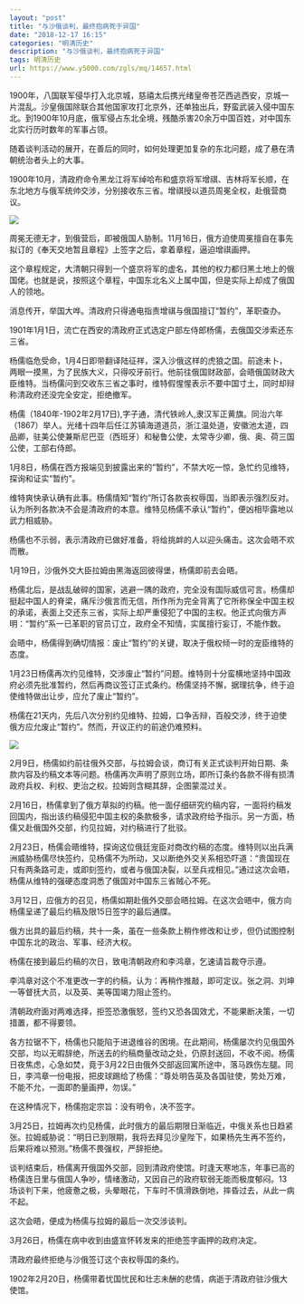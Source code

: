 ```yaml
---
layout: "post"
title: "与沙俄谈判，最终抱病死于异国"
date: "2018-12-17 16:15"
categories: "明清历史"
description: "与沙俄谈判，最终抱病死于异国"
tags: 明清历史
url: https://www.y5000.com/zgls/mq/14657.html
---
```






1900年，八国联军侵华打入北京城，慈禧太后携光绪皇帝苍茫西逃西安，京城一片混乱。沙皇俄国除联合其他国家攻打北京外，还单独出兵，野蛮武装入侵中国东北。到1900年10月底，俄军侵占东北全境，残酷杀害20余万中国百姓，对中国东北实行历时数年的军事占领。

随着谈判活动的展开，在善后的同时，如何处理更加复杂的东北问题，成了悬在清朝统治者头上的大事。

1900年10月，清政府命令黑龙江将军绰哈布和盛京将军增祺、吉林将军长顺，在东北地方与俄军统帅交涉，分别接收东三省。增祺授以道员周冕全权，赴俄营商议。

![](https://img.y5000.com/uploads/allimg/170223/8-1F223100Q2409.jpg)

周冕无德无才，到俄营后，即被俄国人胁制。11月16日，俄方迫使周冕擅自在事先拟订的《奉天交地暂且章程》上签字之后，拿着章程，逼迫增祺画押。

这个章程规定，大清朝只得到一个盛京将军的虚名，其他的权力都归黑土地上的俄国佬。也就是说，按照这个章程，中国东北名义上属中国，但是实际上却成了俄国人的领地。

消息传开，举国大哗。清政府只得通电指责增祺与俄国擅订“暂约”，革职查办。

1901年1月1日，流亡在西安的清政府正式选定户部左侍郎杨儒，去俄国交涉索还东三省。

杨儒临危受命，1月4日即带翻译陆征祥，深入沙俄这样的虎狼之国。前途未卜，两眼一摸黑，为了民族大义，只得咬牙前行。他前往俄国财政部，会晤俄国财政大臣维特。当杨儒问到交收东三省之事时，维特假惺惺表示不要中国寸土，同时却辩称清政府还没完全安定，拒绝撤军。

杨儒（1840年-1902年2月17日),字子通，清代铁岭人,隶汉军正黄旗。同治六年（1867）举人。光绪十四年后任江苏镇海道道员，浙江温处道，安徽池太道，四品卿，驻美公使兼斯尼巴亚（西班牙）和秘鲁公使，太常寺少卿，俄、奥、荷三国公使，工部右侍郎。

1月8日，杨儒在西方报端见到披露出来的“暂约”，不禁大吃一惊，急忙约见维特，探询和证实“暂约”。

维特爽快承认确有此事。杨儒情知“暂约”所订各款丧权辱国，当即表示强烈反对。认为所列各款决不会是清政府的本意。维特见杨儒不承认“暂约”，便凶相毕露地以武力相威胁。

杨儒也不示弱，表示清政府已做好准备，将给挑衅的人以迎头痛击。这次会晤不欢而散。

1月19日，沙俄外交大臣拉姆由黑海返回彼得堡，杨儒即前去会晤。

杨儒北后，是战乱破碎的国家，逃避一隅的政府，完全没有国际威信可言。杨儒却挺起中国人的脊梁，痛斥沙俄言而无信，所作所为完全背离了它所称保全中国主权的承诺，表面上交还东三省，实际上却严重侵犯了中国的主权。他正式向俄方声明：“暂约”系一已革职的官员订立，政府全不知情，实属擅行妄订，不能作数。

会晤中，杨儒得到确切情报：废止“暂约”的关键，取决于俄权倾一时的宠臣维特的态度。

1月23日杨儒再次约见维特，交涉废止“暂约”问题。维特则十分蛮横地坚持中国政府必须先批准暂约，然后再商议签订正式条约。杨儒坚持不懈，据理抗争，终于迫使维特做出让步，应允了废止“暂约”。

杨儒在21天内，先后八次分别约见维特、拉姆，口争舌辩，百般交涉，终于迫使俄方应允废止“暂约”。然而，开议正约的前途仍难预料。

![](https://img.y5000.com/uploads/allimg/170223/8-1F223100S3U3.jpg)

2月9日，杨儒如约前往俄外交部，与拉姆会谈，商订有关正式谈判开始日期、条款内容及约稿文本等问题。杨儒再次声明了原则立场，即所订条约各款不得有损清政府兵权、利权、吏治之权。拉姆则含糊其辞，企图蒙混过关。

2月16日，杨儒拿到了俄方草拟的约稿。他一面仔细研究约稿内容，一面将约稿发回国内，指出该约稿侵犯中国主权的条款极多，请求政府给予指示。另一方面，杨儒又赴俄国外交部，约见拉姆，对约稿进行了批驳。

2月23日，杨儒会晤维特，探询这位俄廷宠臣对商改约稿的态度。维特则以出兵满洲威胁杨儒尽快签约，见杨儒不为所动，又以断绝外交关系相恐吓道：“贵国现在只有两条路可走，或即刻签约，或者与俄国决裂，以至兵戎相见。”通过这次会晤，杨儒从维特的强硬态度洞悉了俄国对中国东三省贼心不死。

3月12日，应俄方的召见，杨儒如期赴俄外交部会晤拉姆。在这次会晤中，俄方向杨儒呈递了最后约稿及限15日签字的最后通牒。

俄方出具的最后约稿，共十一条，虽在一些条款上稍作修改和让步，但仍试图控制中国东北的政治、军事、经济大权。

杨儒在接到最后约稿的次日，致电清朝政府和李鸿章，乞速请旨裁夺示遵。

李鸿章对这个不准更改一字的约稿，认为：再稍作推敲，即可定议。张之洞、刘坤一等督抚大员，以及英、美等国竭力阻止签约。

清朝政府面对两难选择，拒签恐激俄怒，签约又恐各国效尤，不能果断决策，一切措置，都不得要领。

各方拉锯不下，杨儒也只能陷于进退维谷的困境。在此期间，杨儒屡次约见俄国外交部，均以无暇辞绝，所送去的约稿商量改动之处，仍原封送回，不收不阅。杨儒日夜焦虑，心急如焚，竟于3月22日由俄外交部返回寓所途中，落马跌伤左腿。同日，李鸿章一份电报，把皮球踢给了杨儒：“尊处明告英及各国驻使，势处万难，不能不允，一面即酌量画押，勿误。”

在这种情况下，杨儒抱定宗旨：没有明令，决不签字。

3月25日，拉姆再次约见杨儒，此时俄方的最后期限日渐临近，中俄关系也日趋紧张。拉姆威胁说：“明日已到限期，我将去拜见沙皇陛下，如果杨先生再不签约，后果将难以预测。”杨儒不畏强权，严辞拒绝。

谈判结束后，杨儒离开俄国外交部，回到清政府使馆。时逢天寒地冻，年事已高的杨儒连日里与俄国人争吵，情绪激动，又因自己的政府软弱无能而极度郁闷。13场谈判下来，他疲惫之极，头晕眼花，下车时不慎滑跌倒地，摔昏过去，从此一病不起。

这次会晤，便成为杨儒与拉姆的最后一次交涉谈判。

3月26日，杨儒在病中收到由盛宣怀转发来的拒绝签字画押的政府决定。

清政府最终拒绝与沙俄签订这个丧权辱国的条约。

1902年2月20日，杨儒带着忧国忧民和壮志未酬的悲情，病逝于清政府驻沙俄大使馆。
